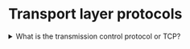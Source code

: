 # Transport layer protocols

<details>
  <summary>What is the transmission control protocol or TCP?</summary>

The Transmission Control Protocol (TCP) is a transport protocol that is used on top of IP to ensure reliable transmission of packets.
TCP includes mechanisms to solve many of the problems that arise from packet-based messaging, such as lost packets, out of order packets, duplicate packets, and corrupted packets.
Since TCP is the protocol used most commonly on top of IP, the Internet protocol stack is sometimes referred to as TCP/IP.

Steps:

1. Establish connection - When two computers want to send data to each other over TCP, they first need to establish a connection using a three-way handshake.
2. Send packets of data - When a packet of data is sent over TCP, the recipient must always acknowledge what they received.
3. Close the connection - Either computer can close the connection when they no longer want to send or receive data.

[More >>](https://www.khanacademy.org/computing/computers-and-internet/xcae6f4a7ff015e7d:the-internet/xcae6f4a7ff015e7d:transporting-packets/a/transmission-control-protocol--tcp)

</details>
